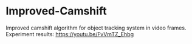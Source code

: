 # Improved-Camshift
Improved camshift algorithm for object tracking system in video frames.
Experiment results: https://youtu.be/FvVmTZ_Ehbg
